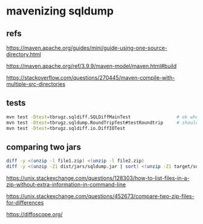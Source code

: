 
# mavenizing sqldump


## refs

https://maven.apache.org/guides/mini/guide-using-one-source-directory.html

https://maven.apache.org/ref/3.9.9/maven-model/maven.html#build

https://stackoverflow.com/questions/270445/maven-compile-with-multiple-src-directories


## tests

```sh
mvn test -Dtest=tbrugz.sqldiff.SQLDiffMainTest                 # ok when running solo
mvn test -Dtest=tbrugz.sqldump.RoundTripTest#testRoundtrip     # should be ignored
mvn test -Dtest=tbrugz.sqldiff.io.DiffIOTest
```


## comparing two jars

```sh
diff -y <(unzip -l file1.zip) <(unzip -l file2.zip)
diff -y <(unzip -Z1 dist/jars/sqldump.jar | sort) <(unzip -Z1 target/sqldump-0.11-SNAPSHOT.jar | sort)
```

https://unix.stackexchange.com/questions/128303/how-to-list-files-in-a-zip-without-extra-information-in-command-line

https://unix.stackexchange.com/questions/452673/compare-two-zip-files-for-differences

https://diffoscope.org/
